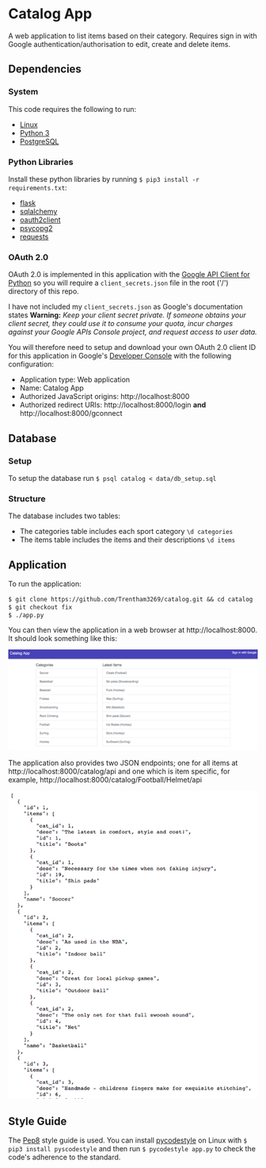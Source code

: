 # Catalog App

A web application to list items based on their category. Requires sign in with Google authentication/authorisation to edit, create and delete items. 

## Dependencies
### System
This code requires the following to run:
+ [Linux](https://www.linux.org/)
+ [Python 3](https://www.python.org/downloads/)
+ [PostgreSQL](https://www.postgresql.org/)

### Python Libraries
Install these python libraries by running `$ pip3 install -r requirements.txt`:
+ [flask](http://flask.pocoo.org/)
+ [sqlalchemy](https://www.sqlalchemy.org/)
+ [oauth2client](https://github.com/googleapis/oauth2client)
+ [psycopg2](http://initd.org/psycopg/)
+ [requests](http://docs.python-requests.org/en/master/)

### OAuth 2.0
OAuth 2.0 is implemented in this application with the [Google API Client for Python](https://developers.google.com/api-client-library/python/guide/aaa_oauth) so you will require a ```client_secrets.json``` file in the root ('/') directory of this repo. 

I have not included my ```client_secrets.json``` as Google's documentation states **Warning:** *Keep your client secret private. If someone obtains your client secret, they could use it to consume your quota, incur charges against your Google APIs Console project, and request access to user data.* 

You will therefore need to setup and download your own OAuth 2.0 client ID for this application in Google's [Developer Console](https://console.developers.google.com) with the following configuration:
+ Application type: Web application
+ Name: Catalog App
+ Authorized JavaScript origins: http://localhost:8000
+ Authorized redirect URIs: http://localhost:8000/login **and** http://localhost:8000/gconnect
 
## Database
### Setup
To setup the database run `$ psql catalog < data/db_setup.sql`

### Structure
The database includes two tables:
+ The categories table includes each sport category `\d categories`
+ The items table includes the items and their descriptions `\d items`

## Application
To run the application:
```
$ git clone https://github.com/Trentham3269/catalog.git && cd catalog
$ git checkout fix
$ ./app.py

```
You can then view the application in a web browser at http://localhost:8000. It should look something like this:

![App Screenshot](./img/app.png?raw=true)

The application also provides two JSON endpoints; one for all items at http://localhost:8000/catalog/api and one which is item specific, for example, http://localhost:8000/catalog/Football/Helmet/api

![API Screenshot](./img/api.png?raw=true)

## Style Guide
The [Pep8](https://www.python.org/dev/peps/pep-0008/) style guide is used. You can install [pycodestyle](https://pypi.org/project/pycodestyle/) on Linux with `$ pip3 install pyscodestyle` and then run `$ pycodestyle app.py` to check the code's adherence to the standard. 
